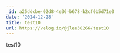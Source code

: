 ```yaml
---
_id: a25ddcbe-02d8-4e36-b678-b2cf0b5d71e0
date: '2024-12-28'
title: test10
url: https://velog.io/@jlee38266/test10
---
```


test10